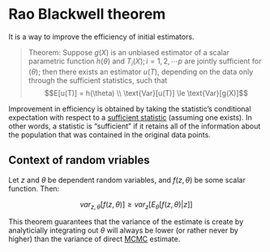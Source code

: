 # Rao Blackwell theorem
It is a way to improve the efficiency of initial estimators.

> Theorem:
> Suppose $g(X)$ is an unbiased estimator of a scalar parametric function $h(\theta)$ and $T_i(X); i = 1,2,\cdots p$ are jointly sufficient for $(\theta)$; then there exists an estimator $u(T)$, depending on the data only through the sufficient statistics, such that 
> $$E[u(T)] = h(\theta) \\ \text{Var}[u(T)] \le \text{Var}[g(X)]$$

Improvement in efficiency is obtained by taking the statistic’s conditional expectation with respect to a [sufficient statistic](sufficient_statistics.md) (assuming one exists). In other words, a statistic is “sufficient” if it retains all of the information about the population that was contained in the original data points.

## Context of random vriables
Let $z$ and $\theta$ be dependent random variables, and $f(z, \theta)$ be some scalar function. Then:

$$ var_{z,\theta} [f(z, \theta)] \ge var_z [E_{\theta}[f(z,\theta)|z]] $$

This theorem guarantees that the variance of the estimate is create by analyticially integrating out $\theta$ will always be lower (or rather never by higher) than the variance of direct [MCMC](markov_chain_monte_carlo_inference.md) estimate.
